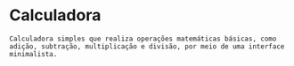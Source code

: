 # Calculadora
    Calculadora simples que realiza operações matemáticas básicas, como adição, subtração, multiplicação e divisão, por meio de uma interface minimalista.
